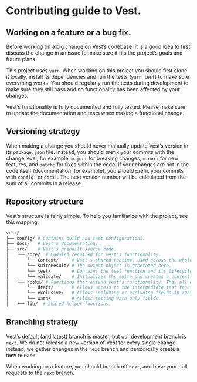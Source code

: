 # Contributing guide to Vest.

## Working on a feature or a bug fix.

Before working on a big change on Vest’s codebase, it is a good idea to first discuss the change in an issue to make sure it fits the project’s goals and future plans.

This project uses `yarn`. When working on this project you should first clone it locally, install its dependencies and run the tests (`yarn test`) to make sure everything works. You should regularly run the tests during development to make sure they still pass and no functionality has been affected by your changes.

Vest’s functionality is fully documented and fully tested. Please make sure to update the documentation and tests when making a functional change.


## Versioning strategy
When making a change you should never manually update Vest’s version in its `package.json` file. Instead, you should prefix your commits with the change level, for example: `major:` for breaking changes, `minor:` for new features, and `patch:` for fixes within the code. If your changes are not in the code itself (documentation, for example), you should prefix your commits with `config:` or `docs:`. The next version number will be calculated from the sum of all commits in a release.

## Repository structure 
Vest’s structure is fairly simple. To help you familiarize with the project, see this mapping:
```sh
vest/
├── config/ # Contains build and test configurations.
├── docs/   # Vest's documentation.
├── src/    # Vest's prebuilt source code.
│   └── core/  # Modules required for vest's functionality.
│       └── Context/     # Vest's shared runtime, Used across the whole library.
│       └── suiteResult/ # The output object is generated here.
│       └── test/        # Contains the test function and its lifecycle.
│       └── validate/    # Initializes the suite and creates a context.
│   └── hooks/ # Functions that extend vest's functionality. They all use Context.
│       └── draft/       # Allows access to the intermediate test result.
│       └── exclusive/   # Allows including or excluding fields in runtime.
│       └── warn/        # Allows setting warn-only fields.
│   └── lib/  # Shared helper functions.
```

## Branching strategy
Vest’s default (and latest) branch is master, but our development branch is `next`. We do not release a new version of Vest for every single change, instead, we gather changes in the `next` branch and periodically create a new release.

When working on a feature, you should branch off `next`, and base your pull requests to the `next` branch.
